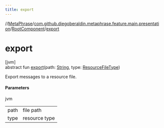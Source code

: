 ```yaml
---
title: export
---
```

//[MetaPhrase](../../../index.html)/[com.github.diegoberaldin.metaphrase.feature.main.presentation](../index.html)/[RootComponent](index.html)/[export](export.html)



# export



[jvm]\
abstract fun [export](export.html)(path: [String](https://kotlinlang.org/api/latest/jvm/stdlib/kotlin/-string/index.html), type: [ResourceFileType](../../com.github.diegoberaldin.metaphrase.domain.project.data/-resource-file-type/index.html))



Export messages to a resource file.



#### Parameters


jvm

| | |
|---|---|
| path | file path |
| type | resource type |




